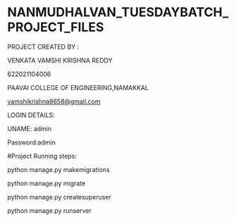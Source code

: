 # NANMUDHALVAN_TUESDAYBATCH_PROJECT_FILES

PROJECT CREATED BY : 

VENKATA VAMSHI KRISHNA REDDY 

622021104006

PAAVAI COLLEGE OF ENGINEERING,NAMAKKAL

vamshikrishna8658@gmail.com


LOGIN DETAILS:


UNAME: admin


Password:admin




#Project Running steps:

python manage.py makemigrations

python manage.py migrate

python manage.py createsuperuser

python manage.py runserver

